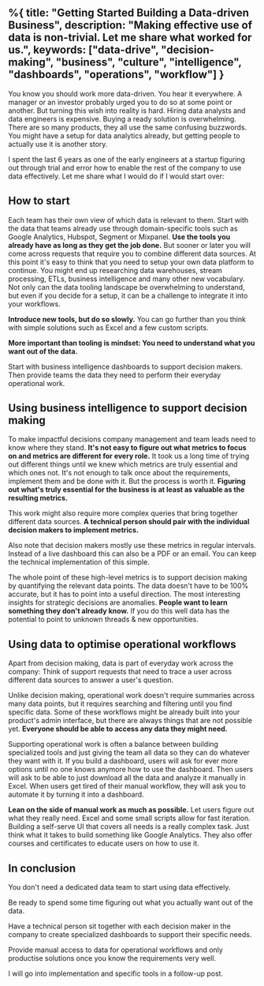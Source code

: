 %{
  title: "Getting Started Building a Data-driven Business",
  description: "Making effective use of data is non-trivial. Let me share what worked for us.",
  keywords: ["data-drive", "decision-making", "business", "culture", "intelligence", "dashboards", "operations", "workflow"]
}
---

You know you should work more data-driven. You hear it everywhere. A manager or an investor probably urged you to do so at some point or another.
But turning this wish into reality is hard. Hiring data analysts and data engineers is expensive. Buying a ready solution is overwhelming. There are so many products, they all use the same confusing buzzwords. You might have a setup for data analytics already, but getting people to actually use it is another story.

I spent the last 6 years as one of the early engineers at a startup figuring out through trial and error how to enable the rest of the company to use data effectively. Let me share what I would do if I would start over:


## How to start

Each team has their own view of which data is relevant to them. Start with the data that teams already use through domain-specific tools such as Google Analytics, Hubspot, Segment or Mixpanel. **Use the tools you already have as long as they get the job done.**
But sooner or later you will come across requests that require you to combine different data sources. At this point it's easy to think that you need to setup your own data platform to continue. You might end up researching data warehouses, stream processing, ETLs, business intelligence and many other new vocabulary. Not only can the data tooling landscape be overwhelming to understand, but even if you decide for a setup, it can be a challenge to integrate it into your workflows.

**Introduce new tools, but do so slowly.** You can go further than you think with simple solutions such as Excel and a few custom scripts.

**More important than tooling is mindset: You need to understand what you want out of the data.**

Start with business intelligence dashboards to support decision makers. Then provide teams the data they need to perform their everyday operational work.


## Using business intelligence to support decision making

To make impactful decisions company management and team leads need to know where they stand. **It's not easy to figure out what metrics to focus on and metrics are different for every role.** It took us a long time of trying out different things until we knew which metrics are truly essential and which ones not. It's not enough to talk once about the requirements, implement them and be done with it. But the process is worth it. **Figuring out what's truly essential for the business is at least as valuable as the resulting metrics.**

This work might also require more complex queries that bring together different data sources. **A technical person should pair with the individual decision makers to implement metrics.**

Also note that decision makers mostly use these metrics in regular intervals. Instead of a live dashboard this can also be a PDF or an email. You can keep the technical implementation of this simple.

The whole point of these high-level metrics is to support decision making by quantifying the relevant data points. The data doesn't have to be 100% accurate, but it has to point into a useful direction. The most interesting insights for strategic decisions are anomalies. **People want to learn something they don't already know.** If you do this well data has the potential to point to unknown threads & new opportunities.


## Using data to optimise operational workflows

Apart from decision making, data is part of everyday work across the company: Think of support requests that need to trace a user across different data sources to answer a user's question.

Unlike decision making, operational work doesn't require summaries across many data points, but it requires searching and filtering until you find specific data. Some of these workflows might be already built into your product's admin interface, but there are always things that are not possible yet. **Everyone should be able to access any data they might need.**

Supporting operational work is often a balance between building specialized tools and just giving the team all data so they can do whatever they want with it. If you build a dashboard, users will ask for ever more options until no one knows anymore how to use the dashboard. Then users will ask to be able to just download all the data and analyze it manually in Excel. When users get tired of their manual workflow, they will ask you to automate it by turning it into a dashboard.

**Lean on the side of manual work as much as possible.** Let users figure out what they really need. Excel and some small scripts allow for fast iteration. Building a self-serve UI that covers all needs is a really complex task. Just think what it takes to build something like Google Analytics. They also offer courses and certificates to educate users on how to use it.


## In conclusion

You don't need a dedicated data team to start using data effectively.

Be ready to spend some time figuring out what you actually want out of the data.

Have a technical person sit together with each decision maker in the company to create specialized dashboards to support their specific needs.

Provide manual access to data for operational workflows and only productise solutions once you know the requirements very well.

I will go into implementation and specific tools in a follow-up post.
